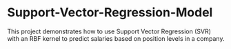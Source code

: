 # Support-Vector-Regression-Model
This project demonstrates how to use Support Vector Regression (SVR) with an RBF kernel to predict salaries based on position levels in a company.
